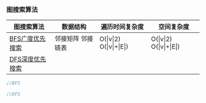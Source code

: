### 图搜索算法

| 图搜索算法                                                   | 数据结构          | 遍历时间复杂度           | 空间复杂度               |
| ------------------------------------------------------------ | ----------------- | ------------------------ | ------------------------ |
| [BFS广度优先搜索](https://zh.wikipedia.org/wiki/%E5%B9%BF%E5%BA%A6%E4%BC%98%E5%85%88%E6%90%9C%E7%B4%A2) | 邻接矩阵 邻接链表 | O(\|v\|2) O(\|v\|+\|E\|) | O(\|v\|2) O(\|v\|+\|E\|) |
| [DFS深度优先搜索](https://zh.wikipedia.org/wiki/%E6%B7%B1%E5%BA%A6%E4%BC%98%E5%85%88%E6%90%9C%E7%B4%A2) |                   |                          |                          |



```java
//BFS

```



```java
//DFS

```

